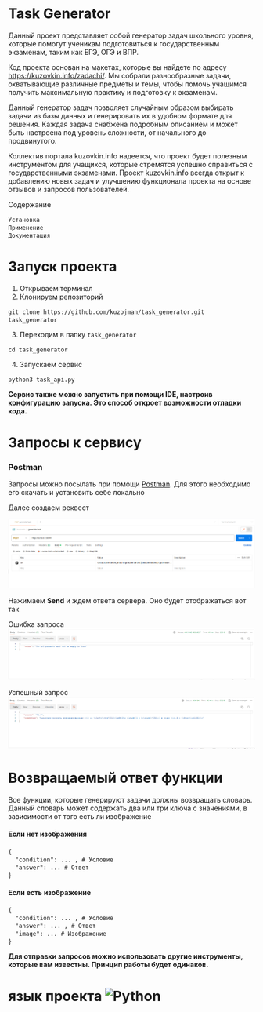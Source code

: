 # Task Generator

Данный проект представляет собой генератор задач школьного уровня, которые помогут ученикам подготовиться к государственным экзаменам, таким как ЕГЭ, ОГЭ и ВПР.

Код проекта основан на макетах, которые вы найдете по адресу https://kuzovkin.info/zadachi/. Мы собрали разнообразные задачи, охватывающие различные предметы и темы, чтобы помочь учащимся получить максимальную практику и подготовку к экзаменам.

Данный генератор задач позволяет случайным образом выбирать задачи из базы данных и генерировать их в удобном формате для решения. Каждая задача снабжена подробным описанием и может быть настроена под уровень сложности, от начального до продвинутого.

Коллектив портала kuzovkin.info надеется, что  проект будет полезным инструментом для учащихся, которые стремятся успешно справиться с государственными экзаменами. Проект kuzovkin.info всегда открыт к добавлению новых задач и улучшению функционала проекта на основе отзывов и запросов пользователей.


Содержание

    Установка
    Применение
    Документация

# Запуск проекта

1. Открываем терминал
2. Клонируем репозиторий
```text
git clone https://github.com/kuzojman/task_generator.git task_generator
```
3. Переходим в папку `task_generator`
```text
cd task_generator
```
4. Запускаем сервис
```text
python3 task_api.py
```
**Сервис также можно запустить при помощи IDE, настроив конфигурацию запуска. 
Это способ откроет возможности отладки кода.**


# Запросы к сервису

### Postman

Запросы можно посылать при помощи [Postman](https://www.postman.com/). Для 
этого необходимо его скачать и установить себе локально

Далее создаем реквест

![request.png](readme_img%2Frequest.png)

Нажимаем **Send** и ждем ответа сервера. Оно будет отображаться вот так

Ошибка запроса
![error.png](readme_img%2Ferror.png)

Успешный запрос
![ok.png](readme_img%2Fok.png)


# Возвращаемый ответ функции

Все функции, которые генерируют задачи должны возвращать словарь. Данный 
словарь может содержать два или три ключа с значениями, в зависимости от того
есть ли изображение

#### Если нет изображения
```text
{
  "condition": ... , # Условие
  "answer": ... # Ответ
}
```

#### Если есть изображение
```text
{
  "condition": ... , # Условие
  "answer": ... , # Ответ
  "image": ... # Изображение
}
```


**Для отправки запросов можно использовать другие инструменты, которые вам известны.
Принцип работы будет одинаков.**

# язык проекта ![Python](https://img.shields.io/badge/python-3670A0?style=for-the-badge&logo=python&logoColor=ffdd54)